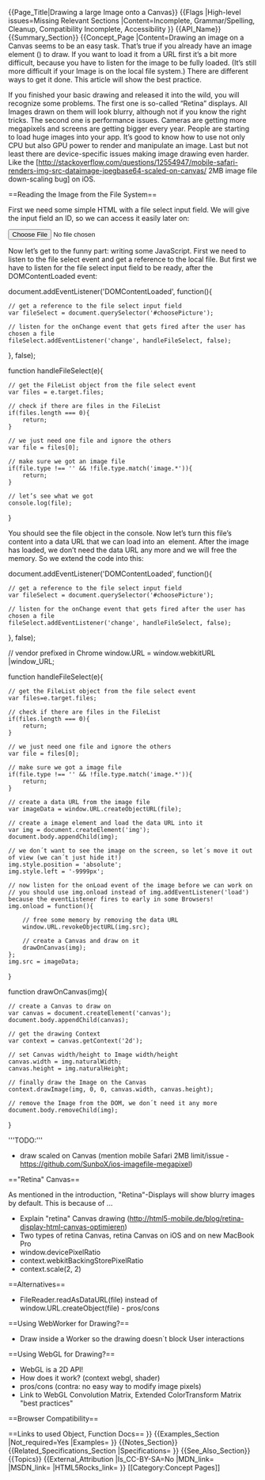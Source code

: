 {{Page_Title|Drawing a large Image onto a Canvas}}
{{Flags
|High-level issues=Missing Relevant Sections
|Content=Incomplete, Grammar/Spelling, Cleanup, Compatibility Incomplete, Accessibility
}}
{{API_Name}}
{{Summary_Section}}
{{Concept_Page
|Content=Drawing an image on a Canvas seems to be an easy task. That’s true if you already have an image element (<img>) to draw. If you want to load it from a URL first it’s a bit more difficult, because you have to listen for the image to be fully loaded. (It’s still more difficult if your Image is on the local file system.) There are different ways to get it done. This article will show the best practice.

If you finished your basic drawing and released it into the wild, you will recognize some problems. The first one is so-called “Retina” displays. All Images drawn on them will look blurry, although not if you know the right tricks. The second one is performance issues. Cameras are getting more megapixels and screens are getting bigger every year. People are starting to load huge images into your app. It’s good to know how to use not only CPU but also GPU power to render and manipulate an image.
Last but not least there are device-specific issues making image drawing even harder. Like the [http://stackoverflow.com/questions/12554947/mobile-safari-renders-img-src-dataimage-jpegbase64-scaled-on-canvas/ 2MB image file down-scaling bug] on iOS.

==Reading the Image from the File System==

First we need some simple HTML with a file select input field. We will give the input field an ID, so we can access it easily later on:

 <nowiki><!DOCTYPE html>
<html>
<head>
    <meta charset="utf-8">
    <title>Image drawing Example</title>
</head>
<body>
    <input type="file" name="choosePicture" id="choosePicture" accept="image/jpeg">
</body>
</html></nowiki>

Now let’s get to the funny part: writing some JavaScript. First we need to listen to the file select event and get a reference to the local file. But first we have to listen for the file select input field to be ready, after the DOMContentLoaded event:

 <nowiki>document.addEventListener('DOMContentLoaded', function(){

    // get a reference to the file select input field
    var fileSelect = document.querySelector('#choosePicture');

    // listen for the onChange event that gets fired after the user has chosen a file
    fileSelect.addEventListener('change', handleFileSelect, false);
    
}, false);

function handleFileSelect(e){

    // get the FileList object from the file select event
    var files = e.target.files;
    
    // check if there are files in the FileList
    if(files.length === 0){
        return;
    }
    
    // we just need one file and ignore the others
    var file = files[0];
    
    // make sure we got an image file
    if(file.type !== '' && !file.type.match('image.*')){
        return;
    }
    
    // let’s see what we got
    console.log(file);
}</nowiki>

You should see the file object in the console. Now let’s turn this file’s content into a data URL that we can load into an <img> element. After the image has loaded, we don’t need the data URL any more and we will free the memory. So we extend the code into this:

 <nowiki>document.addEventListener('DOMContentLoaded', function(){

    // get a reference to the file select input field
    var fileSelect = document.querySelector('#choosePicture');

    // listen for the onChange event that gets fired after the user has chosen a file
    fileSelect.addEventListener('change', handleFileSelect, false);
    
}, false);

// vendor prefixed in Chrome
window.URL = window.webkitURL
|window_URL;

function handleFileSelect(e){

    // get the FileList object from the file select event
    var files=e.target.files;
    
    // check if there are files in the FileList
    if(files.length === 0){
        return;
    }
    
    // we just need one file and ignore the others
    var file = files[0];
    
    // make sure we got a image file
    if(file.type !== '' && !file.type.match('image.*')){
        return;
    }
    
    // create a data URL from the image file
    var imageData = window.URL.createObjectURL(file);
    
    // create a image element and load the data URL into it
    var img = document.createElement('img');
    document.body.appendChild(img);
    
    // we don´t want to see the image on the screen, so let´s move it out of view (we can´t just hide it!)
    img.style.position = 'absolute';
    img.style.left = '-9999px';
    
    // now listen for the onLoad event of the image before we can work on
    // you should use img.onload instead of img.addEventListener('load') because the eventListener fires to early in some Browsers!
    img.onload = function(){
        
        // free some memory by removing the data URL
        window.URL.revokeObjectURL(img.src);
      
        // create a Canvas and draw on it
        drawOnCanvas(img);
    };
    img.src = imageData;
}

function drawOnCanvas(img){
    
    // create a Canvas to draw on
    var canvas = document.createElement('canvas');
    document.body.appendChild(canvas);
  
    // get the drawing Context
    var context = canvas.getContext('2d');
    
    // set Canvas width/height to Image width/height
    canvas.width = img.naturalWidth;
    canvas.height = img.naturalHeight;
    
    // finally draw the Image on the Canvas
    context.drawImage(img, 0, 0, canvas.width, canvas.height);
    
    // remove the Image from the DOM, we don´t need it any more
    document.body.removeChild(img);
}</nowiki>


'''TODO:''' 

* draw scaled on Canvas (mention mobile Safari 2MB limit/issue - https://github.com/SunboX/ios-imagefile-megapixel)

=="Retina" Canvas==

As mentioned in the introduction, "Retina"-Displays will show blurry images by default. This is because of ...

* Explain "retina" Canvas drawing (http://html5-mobile.de/blog/retina-display-html-canvas-optimieren)
* Two types of retina Canvas, retina Canvas on iOS and on new MacBook Pro
* window.devicePixelRatio
* context.webkitBackingStorePixelRatio
* context.scale(2, 2)

==Alternatives==

* FileReader.readAsDataURL(file) instead of window.URL.createObject(file) - pros/cons

==Using WebWorker for Drawing?==

* Draw inside a Worker so the drawing doesn´t block User interactions

==Using WebGL for Drawing?==

* WebGL is a 2D API!
* How does it work? (context webgl, shader)
* pros/cons (contra: no easy way to modify image pixels)
* Link to WebGL Convolution Matrix, Extended ColorTransform Matrix "best practices"

==Browser Compatibility==

==Links to used Object, Function Docs==
}}
{{Examples_Section
|Not_required=Yes
|Examples=
}}
{{Notes_Section}}
{{Related_Specifications_Section
|Specifications=
}}
{{See_Also_Section}}
{{Topics}}
{{External_Attribution
|Is_CC-BY-SA=No
|MDN_link=
|MSDN_link=
|HTML5Rocks_link=
}}
[[Category:Concept Pages]]